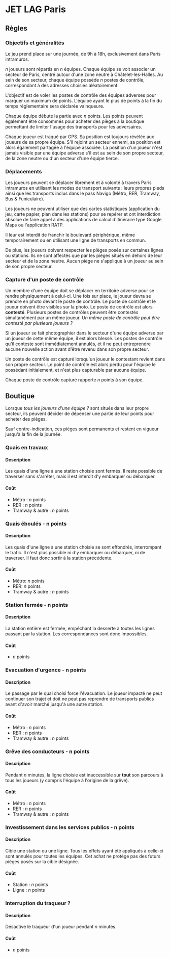 # JET LAG Paris

## Règles

### Objectifs et généralités

Le jeu prend place sur une journée, de 9h à 18h, exclusivement dans Paris intramuros.

_n_ joueurs sont répartis en _n_ équipes. Chaque équipe se voit associer un secteur de Paris, centré autour d'une zone neutre à Châtelet-les-Halles. Au sein de son secteur, chaque équipe possède _n_ postes de contrôle, correspondant à des adresses choisies aléatoirement.

L'objectif est de voler les postes de contrôle des équipes adverses pour marquer un maximum de points. L'équipe ayant le plus de points à la fin du temps réglementaire sera déclarée vainqueure.

Chaque équipe débute la partie avec _n_ points. Les points peuvent également être consommés pour acheter des pièges à la boutique permettant de limiter l'usage des transports pour les adversaires.

Chaque joueur est traqué par GPS. Sa position est toujours révélée aux joueurs de sa propre équipe. S'il rejoint un secteur ennemi, sa position est alors également partagée à l'équipe associée. La position d'un joueur n'est jamais visible par une équipe adverse s'il est au sein de son propre secteur, de la zone neutre ou d'un secteur d'une équipe tierce.

### Déplacements

Les joueurs peuvent se déplacer librement et à volonté à travers Paris intramuros en utilisant les modes de transport suivants : leurs propres pieds ainsi que les transports inclus dans le pass Navigo (Métro, RER, Tramway, Bus & Funiculaire).

Les joueurs ne peuvent utiliser que des cartes statistiques (application du jeu, carte papier, plan dans les stations) pour se repérer et ont interdiction absolue de faire appel à des applications de calcul d'itinéraire type Google Maps ou l'application RATP.

Il leur est interdit de franchir le boulevard périphérique, même temporairement ou en utilisant une ligne de transports en commun.

De plus, les joueurs doivent respecter les pièges posés sur certaines lignes ou stations. Ils ne sont affectés que par les pièges situés en dehors de leur secteur et de la zone neutre. Aucun piège ne s'applique à un joueur au sein de son propre secteur.

### Capture d'un poste de contrôle

Un membre d'une équipe doit se déplacer en territoire adverse pour se rendre physiquement à celui-ci. Une fois sur place, le joueur devra se prendre en photo devant le poste de contrôle. Le poste de contrôle et le joueur doivent être visibles sur la photo. Le poste de contrôle est alors **contesté**. Plusieurs postes de contrôles peuvent être contestés simultanément par un même joueur. _Un même poste de contrôle peut être contesté par plusieurs joueurs ?_

Si un joueur se fait photographier dans le secteur d'une équipe adverse par un joueur de cette même équipe, il est alors blessé. Les postes de contrôle qu'il conteste sont immédiatement annulés, et il ne peut entreprendre aucune nouvelle action avant d'être revenu dans son propre secteur.

Un poste de contrôle est capturé lorsqu'un joueur le contestant revient dans son propre secteur. Le point de contrôle est alors perdu pour l'équipe le possédant initialement, et n'est plus capturable par aucune équipe.

Chaque poste de contrôle capturé rapporte _n_ points à son équipe.

## Boutique

Lorsque _tous les joueurs d'une équipe ?_ sont situés dans leur propre secteur, ils peuvent décider de dépenser une partie de leur points pour acheter des pièges.

Sauf contre-indication, ces pièges sont permanents et restent en vigueur jusqu'à la fin de la journée.

### Quais en travaux

#### Description

Les quais d'une ligne à une station choisie sont fermés. Il reste possible de traverser sans s'arrêter, mais il est interdit d'y embarquer ou débarquer.

#### Coût

- Métro : _n_ points
- RER : _n_ points
- Tramway & autre : _n_ points

### Quais éboulés - n points

#### Description

Les quais d'une ligne à une station choisie se sont effondrés, interrompant le trafic. Il n'est plus possible ni d'y embarquer ou débarquer, ni de traverser. Il faut donc sortir à la station précédente.

#### Coût

- Métro: _n_ points
- RER: _n_ points
- Tramway & autre : _n_ points

### Station fermée - n points

#### Description

La station entière est fermée, empêchant la desserte à toutes les lignes passant par la station. Les correspondances sont donc impossibles.

#### Coût

- _n_ points

### Evacuation d'urgence - n points

#### Description

Le passage par le quai choisi force l'évacuation. Le joueur impacté ne peut continuer son trajet et doit ne peut pas reprendre de transports publics avant d'avoir marché jusqu'à une autre station.

#### Coût

- Métro : _n_ points
- RER : _n_ points
- Tramway & autre : _n_ points

### Grêve des conducteurs - n points

#### Description

Pendant _n_ minutes, la ligne choisie est inaccessible sur **tout** son parcours à tous les joueurs (y compris l'équipe à l'origine de la grêve).

#### Coût

- Métro : _n_ points
- RER : _n_ points
- Tramway & autre : _n_ points

### Investissement dans les services publics - n points

#### Description

Cible une station ou une ligne. Tous les effets ayant été appliqués à celle-ci sont annulés pour toutes les équipes. Cet achat ne protège pas des futurs pièges posés sur la cible désignée.

#### Coût

- Station : _n_ points
- Ligne : _n_ points

### Interruption du traqueur ?

#### Description

Désactive le traqueur d'un joueur pendant _n_ minutes.

#### Coût

- _n_ points
